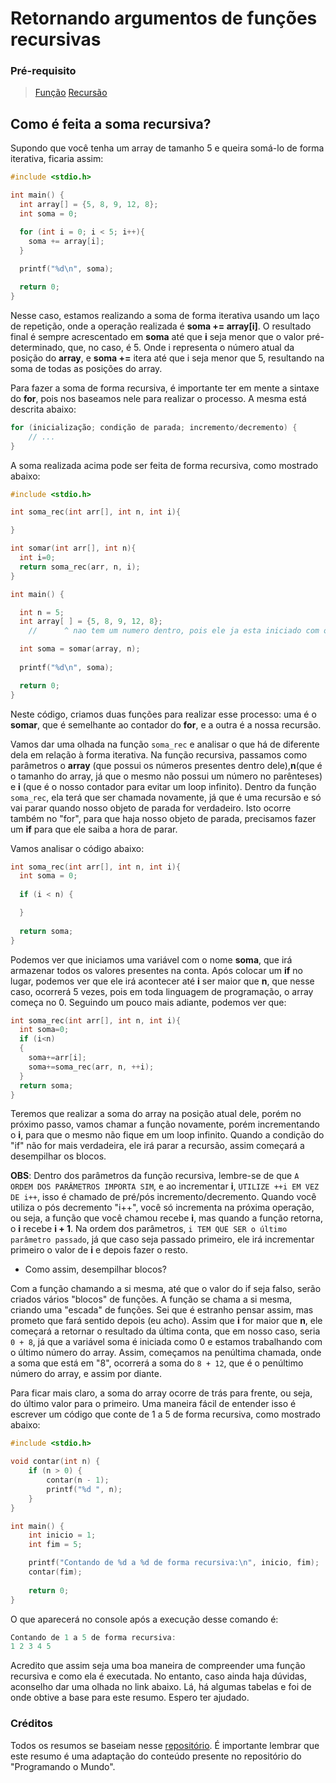 # Retornando argumentos de funções recursivas

### Pré-requisito
>[Função](https://github.com/giusfds/aeds/tree/main/estudos/funcao/estudos)
>[Recursão](https://github.com/giusfds/aeds/tree/main/estudos/recursao/estudos/o%20que%20e%20recursao)

## Como é feita a soma recursiva?
Supondo que você tenha um array de tamanho 5 e queira somá-lo de forma iterativa, ficaria assim:
```c
#include <stdio.h>

int main() {
  int array[] = {5, 8, 9, 12, 8};
  int soma = 0;

  for (int i = 0; i < 5; i++){
    soma += array[i];
  }
    
  printf("%d\n", soma);

  return 0;
}
```
Nesse caso, estamos realizando a soma de forma iterativa usando um laço de repetição, onde a operação realizada é **soma += array[i]**. O resultado final é sempre acrescentado em **soma** até que **i** seja menor que o valor pré-determinado, que, no caso, é 5. Onde i representa o número atual da posição do **array**, e **soma +=** itera até que i seja menor que 5, resultando na soma de todas as posições do array.

Para fazer a soma de forma recursiva, é importante ter em mente a sintaxe do **for**, pois nos baseamos nele para realizar o processo. A mesma está descrita abaixo:

```c
for (inicialização; condição de parada; incremento/decremento) {
    // ...
}
```

A soma realizada acima pode ser feita de forma recursiva, como mostrado abaixo:

```c
#include <stdio.h>

int soma_rec(int arr[], int n, int i){

}

int somar(int arr[], int n){
  int i=0;
  return soma_rec(arr, n, i);
}

int main() {

  int n = 5;
  int array[ ] = {5, 8, 9, 12, 8};
    //      ^ nao tem um numero dentro, pois ele ja esta iniciado com os numeros dentro das chaves

  int soma = somar(array, n);
    
  printf("%d\n", soma);

  return 0;
}
```

Neste código, criamos duas funções para realizar esse processo: uma é o **somar**, que é semelhante ao contador do **for**, e a outra é a nossa recursão.

Vamos dar uma olhada na função ```soma_rec``` e analisar o que há de diferente dela em relação à forma iterativa. Na função recursiva, passamos como parâmetros o **array** (que possui os números presentes dentro dele),**n**(que é o tamanho do array, já que o mesmo não possui um número no parênteses) e **i** (que é o nosso contador para evitar um loop infinito). Dentro da função ```soma_rec```, ela terá que ser chamada novamente, já que é uma recursão e só vai parar quando nosso objeto de parada for verdadeiro. Isto ocorre também no "for", para que haja nosso objeto de parada, precisamos fazer um **if** para que ele saiba a hora de parar.

Vamos analisar o código abaixo:
```c
int soma_rec(int arr[], int n, int i){
  int soma = 0;
  
  if (i < n) {

  }
  
  return soma;
}
```
Podemos ver que iniciamos uma variável com o nome **soma**, que irá armazenar todos os valores presentes na conta. Após colocar um **if** no lugar, podemos ver que ele irá acontecer até **i** ser maior que **n**, que nesse caso, ocorrerá 5 vezes, pois em toda linguagem de programação, o array começa no 0.
Seguindo um pouco mais adiante, podemos ver que:
```c
int soma_rec(int arr[], int n, int i){
  int soma=0;
  if (i<n)
  {
    soma+=arr[i];
    soma+=soma_rec(arr, n, ++i);
  }
  return soma;
}
```
Teremos que realizar a soma do array na posição atual dele, porém no próximo passo, vamos chamar a função novamente, porém incrementando o **i**, para que o mesmo não fique em um loop infinito. Quando a condição do "if" não for mais verdadeira, ele irá parar a recursão, assim começará a desempilhar os blocos.

**OBS**: Dentro dos parâmetros da função recursiva, lembre-se de que ```A ORDEM DOS PARÂMETROS IMPORTA SIM```, e ao incrementar **i**, ```UTILIZE ++i EM VEZ DE i++```, isso é chamado de pré/pós incremento/decremento. Quando você utiliza o pós decremento "i++", você só incrementa na próxima operação, ou seja, a função que você chamou recebe **i**, mas quando a função retorna, o **i** recebe **i + 1**. Na ordem dos parâmetros, ```i TEM QUE SER o último parâmetro passado```, já que caso seja passado primeiro, ele irá incrementar primeiro o valor de **i** e depois fazer o resto.

- Como assim, desempilhar blocos?

Com a função chamando a si mesma, até que o valor do if seja falso, serão criados vários "blocos" de funções. A função se chama a si mesma, criando uma "escada" de funções. Sei que é estranho pensar assim, mas prometo que fará sentido depois (eu acho). Assim que **i** for maior que **n**, ele começará a retornar o resultado da última conta, que em nosso caso, seria ```0 + 8```, já que a variável soma é iniciada como 0 e estamos trabalhando com o último número do array. Assim, começamos na penúltima chamada, onde a soma que está em "8", ocorrerá a soma do ```8 + 12```, que é o penúltimo número do array, e assim por diante.

Para ficar mais claro, a soma do array ocorre de trás para frente, ou seja, do último valor para o primeiro. Uma maneira fácil de entender isso é escrever um código que conte de 1 a 5 de forma recursiva, como mostrado abaixo:

```c
#include <stdio.h>

void contar(int n) {
    if (n > 0) {
        contar(n - 1);
        printf("%d ", n);
    }
}

int main() {
    int inicio = 1;
    int fim = 5;

    printf("Contando de %d a %d de forma recursiva:\n", inicio, fim);
    contar(fim);
    
    return 0;
}
```
O que aparecerá no console após a execução desse comando é:
```c
Contando de 1 a 5 de forma recursiva:
1 2 3 4 5

```
Acredito que assim seja uma boa maneira de compreender uma função recursiva e como ela é executada. No entanto, caso ainda haja dúvidas, aconselho dar uma olhada no link abaixo. Lá, há algumas tabelas e foi de onde obtive a base para este resumo. Espero ter ajudado.




### Créditos
Todos os resumos se baseiam nesse [repositório](https://github.com/Programando-o-Mundo/Microfundamentos-AEDs/blob/main/AEDs1/Parte2_Conceitos_avancados/2-Estruturas-de-dados-nao-Primitivas.md). É importante lembrar que este resumo é uma adaptação do conteúdo presente no repositório do "Programando o Mundo".